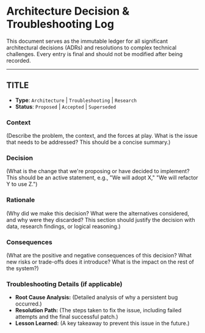 # Architecture Decision & Troubleshooting Log

This document serves as the immutable ledger for all significant architectural decisions (ADRs) and resolutions to complex technical challenges. Every entry is final and should not be modified after being recorded.

---

## TITLE

- **Type**: `Architecture` | `Troubleshooting` | `Research`
- **Status**: `Proposed` | `Accepted` | `Superseded`

### Context

(Describe the problem, the context, and the forces at play. What is the issue that needs to be addressed? This should be a concise summary.)

### Decision

(What is the change that we're proposing or have decided to implement? This should be an active statement, e.g., "We will adopt X," "We will refactor Y to use Z.")

### Rationale

(Why did we make this decision? What were the alternatives considered, and why were they discarded? This section should justify the decision with data, research findings, or logical reasoning.)

### Consequences

(What are the positive and negative consequences of this decision? What new risks or trade-offs does it introduce? What is the impact on the rest of the system?)

### Troubleshooting Details (if applicable)

- **Root Cause Analysis:** (Detailed analysis of why a persistent bug occurred.)
- **Resolution Path:** (The steps taken to fix the issue, including failed attempts and the final successful patch.)
- **Lesson Learned:** (A key takeaway to prevent this issue in the future.)